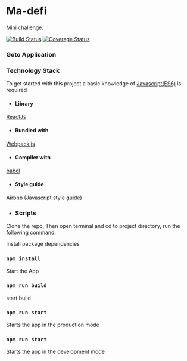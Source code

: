 # Ma-defi
Mini challenge.

[![Build Status](https://travis-ci.org/Nennyfills/ma-defi.svg?branch=develop)](https://travis-ci.org/Nennyfills/ma-defi)
[![Coverage Status](https://coveralls.io/repos/github/Nennyfills/ma-defi/badge.svg?branch=develop)](https://coveralls.io/github/Nennyfills/ma-defi?branch=develop)

### Goto Application


### Technology Stack

To get started with this project a basic knowledge of
[Javascript(ES6)](https://es6.io/) is required

- #### __Library__
[ReactJs](https://reactjs.org/)

- #### __Bundled with__
[Webpack.js](https://webpack.js.org)

- #### __Compiler with__
[babel](https://babeljs.io/)

- #### __Style guide__
[Airbnb ](https://github.com/airbnb/javascript)(Javascript style guide)

- ###  Scripts

Clone the repo, Then open terminal and cd to project directory, run the following command: 

Install package dependencies
### `npm install`

Start the App

### `npm run build`
start build

### `npm run start`
Starts the app in the production mode

### `npm run start`
Starts the app in the development mode
